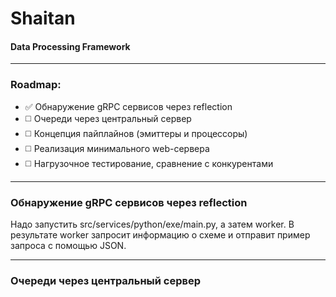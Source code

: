 # Shaitan

#### Data Processing Framework

---

### Roadmap:

- ✅ Обнаружение gRPC сервисов через reflection
- ◻️ Очереди через центральный сервер
- ◻️ Концепция пайплайнов (эмиттеры и процессоры)
- ◻️ Реализация минимального web-сервера
- ◻️ Нагрузочное тестирование, сравнение с конкурентами

---

### Обнаружение gRPC сервисов через reflection

Надо запустить src/services/python/exe/main.py, а затем worker.
В результате worker запросит информацию о схеме и отправит пример
запроса с помощью JSON.

---

### Очереди через центральный сервер


